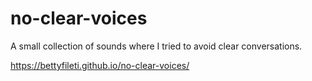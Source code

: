 # no-clear-voices
A small collection of sounds where I tried to avoid clear conversations.

https://bettyfileti.github.io/no-clear-voices/
